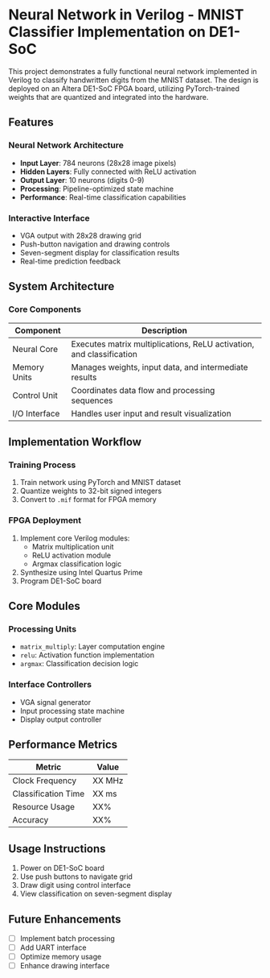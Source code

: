 # Neural Network in Verilog - MNIST Classifier Implementation on DE1-SoC

This project demonstrates a fully functional neural network implemented in Verilog to classify handwritten digits from the MNIST dataset. The design is deployed on an Altera DE1-SoC FPGA board, utilizing PyTorch-trained weights that are quantized and integrated into the hardware.

## Features

### Neural Network Architecture
- **Input Layer**: 784 neurons (28x28 image pixels)
- **Hidden Layers**: Fully connected with ReLU activation
- **Output Layer**: 10 neurons (digits 0-9)
- **Processing**: Pipeline-optimized state machine
- **Performance**: Real-time classification capabilities

### Interactive Interface
- VGA output with 28x28 drawing grid
- Push-button navigation and drawing controls
- Seven-segment display for classification results
- Real-time prediction feedback

## System Architecture

### Core Components
| Component | Description |
|-----------|-------------|
| Neural Core | Executes matrix multiplications, ReLU activation, and classification |
| Memory Units | Manages weights, input data, and intermediate results |
| Control Unit | Coordinates data flow and processing sequences |
| I/O Interface | Handles user input and result visualization |

## Implementation Workflow

### Training Process
1. Train network using PyTorch and MNIST dataset
2. Quantize weights to 32-bit signed integers
3. Convert to `.mif` format for FPGA memory

### FPGA Deployment
1. Implement core Verilog modules:
   - Matrix multiplication unit
   - ReLU activation module
   - Argmax classification logic
2. Synthesize using Intel Quartus Prime
3. Program DE1-SoC board

## Core Modules

### Processing Units
- `matrix_multiply`: Layer computation engine
- `relu`: Activation function implementation
- `argmax`: Classification decision logic

### Interface Controllers
- VGA signal generator
- Input processing state machine
- Display output controller

## Performance Metrics

| Metric | Value |
|--------|--------|
| Clock Frequency | XX MHz |
| Classification Time | XX ms |
| Resource Usage | XX% |
| Accuracy | XX% |

## Usage Instructions

1. Power on DE1-SoC board
2. Use push buttons to navigate grid
3. Draw digit using control interface
4. View classification on seven-segment display

## Future Enhancements

- [ ] Implement batch processing
- [ ] Add UART interface
- [ ] Optimize memory usage
- [ ] Enhance drawing interface
